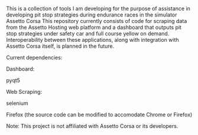 This is a collection of tools I am developing for the purpose of assistance in developing pit stop strategies during endurance races in the simulator Assetto Corsa
This repository currently consists of code for scraping data from the Assetto Hosting web platform and a dashboard that outputs pit stop strategies under safety car and full course yellow on demand.
Interoperability between these applications, along with integration with Assetto Corsa itself, is planned in the future.

Current dependencies:

Dashboard:

pyqt5

Web Scraping:

selenium

Firefox (the source code can be modified to accomodate Chrome or Firefox)

Note: This project is not affiliated with Assetto Corsa or its developers.
